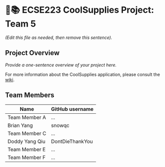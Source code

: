 # :triangular_ruler::books: ECSE223 CoolSupplies Project: Team 5

_(Edit this file as needed, then remove this sentence)._

## Project Overview

_Provide a one-sentence overview of your project here._

For more information about the CoolSupplies application, please consult the [wiki](../../wiki).

## Team Members

| Name           | GitHub username |
|----------------|-----------------|
| Team Member A  | ...             |
| Brian Yang     | snowqc          |
| Team Member C  | ...             |
| Doddy Yang Qiu | DontDieThankYou |
| Team Member E  | ...             |
| Team Member F  | ...             |
